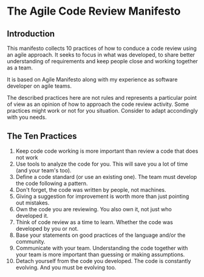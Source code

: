 # The Agile Code Review Manifesto

## Introduction

This manifesto collects 10 practices of how to conduce a code review using an agile approach.
It seeks to focus in what was developed, to share better understanding of requirements and
keep people close and working together as a team.

It is based on Agile Manifesto along with my experience as software developer on agile teams.

The described practices here are not rules and represents a particular point of view as an opinion of how to approach
the code review activity. Some practices might work or not for you situation. Consider to adapt accondingly with you needs.

## The Ten Practices
1. Keep code code working is more important than review a code that does not work
1. Use tools to analyze the code for you. This will save you a lot of time (and your team's too).
1. Define a code standard (or use an existing one). The team must develop the code following a pattern.
1. Don't forget, the code was written by people, not machines.
1. Giving a suggestion for improvement is worth more than just pointing out mistakes.
1. Own the code you are reviewing. You also own it, not just who developed it.
1. Think of code review as a time to learn. Whether the code was developed by you or not.
1. Base your statements on good practices of the language and/or the community.
1. Communicate with your team. Understanding the code together with your team is more important than guessing or making assumptions.
1. Detach yourself from the code you developed. The code is constantly evolving. And you must be evolving too.
